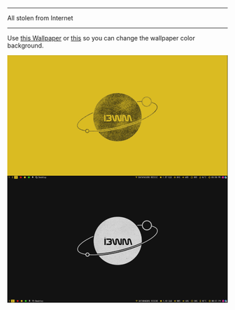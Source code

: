 ******************************************************************
All stolen from Internet
******************************************************************

Use [this Wallpaper](https://github.com/yusrilip/dotfiles/blob/main/shots/gimp-a-planet2-transparant.png?raw=true) or [this](https://github.com/yusrilip/dotfiles/blob/main/shots/fix2.png?raw=true) so you can change the wallpaper color background.

![my-desktop](https://github.com/yusrilip/dotfiles/blob/main/shots/compare.png?raw=true)
